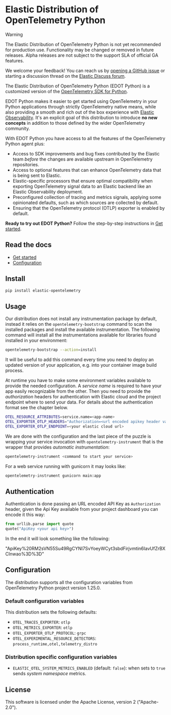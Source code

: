 # Elastic Distribution of OpenTelemetry Python

> [!WARNING]
> The Elastic Distribution of OpenTelemetry Python is not yet recommended for production use. Functionality may be changed or removed in future releases. Alpha releases are not subject to the support SLA of official GA features.
>
> We welcome your feedback! You can reach us by [opening a GitHub issue](https://github.com/elastic/elastic-otel-python/issues) or starting a discussion thread on the [Elastic Discuss forum](https://discuss.elastic.co/tags/c/observability/apm/58/python).

<!--
Is the Python distro built on top of the OTel Python agent (https://opentelemetry.io/docs/zero-code/python/)?
Or the OTel Python SDK (https://opentelemetry.io/docs/languages/python/)?
Or neither?
-->
The Elastic Distribution of OpenTelemetry Python (EDOT Python) is a customized version of the [OpenTelemetry SDK for Python](https://opentelemetry.io/docs/languages/python).
<!-- Is this true of the Python distro? -->
EDOT Python makes it easier to get started using OpenTelemetry in your Python applications through strictly OpenTelemetry native means, while also providing a smooth and rich out of the box experience with [Elastic Observability](https://www.elastic.co/observability). It's an explicit goal of this distribution to introduce **no new concepts** in addition to those defined by the wider OpenTelemetry community.

With EDOT Python you have access to all the features of the OpenTelemetry Python agent plus:

<!--
These are some examples from other distro docs.
Feel free to delete or edit these items or add new items to this list.
-->
* Access to SDK improvements and bug fixes contributed by the Elastic team _before_ the changes are available upstream in OpenTelemetry repositories.
* Access to optional features that can enhance OpenTelemetry data that is being sent to Elastic.
* Elastic-specific processors that ensure optimal compatibility when exporting OpenTelemetry signal data to an Elastic backend like an Elastic Observability deployment.
* Preconfigured collection of tracing and metrics signals, applying some opinionated defaults, such as which sources are collected by default.
* Ensuring that the OpenTelemetry protocol (OTLP) exporter is enabled by default.

**Ready to try out EDOT Python?** Follow the step-by-step instructions in [Get started](./docs/get-started.md).

## Read the docs

* [Get started](./docs/get-started.md)
* [Configuration](./docs/configure.md)

## Install

```bash
pip install elastic-opentelemetry
```

<!-- I'll let you decide how much to keep here from the content below vs rely on content in the docs directory -->

## Usage

Our distribution does not install any instrumentation package by default, instead it relies on the
`opentelemetry-bootstrap` command to scan the installed packages and install the available instrumentation.
The following command will install all the instrumentations available for libraries found installed
in your environment:

```bash
opentelemetry-bootstrap --action=install
```

It will be useful to add this command every time you need to deploy an updated version of your application,
e.g. into your container image build process.

At runtime you have to make some environment variables available to provide the needed configuration.
A *service name* is required to have your app easily recognizable from the other. Then you need to provide
the *authorization* headers for authentication with Elastic cloud and the project endpoint where to send your data.
For details about the authentication format see the chapter below.

```bash
OTEL_RESOURCE_ATTRIBUTES=service.name=<app-name>
OTEL_EXPORTER_OTLP_HEADERS="Authorization=<url encoded apikey header value>"
OTEL_EXPORTER_OTLP_ENDPOINT=<your elastic cloud url>
```

We are done with the configuration and the last piece of the puzzle is wrapping your service invocation with
`opentelemetry-instrument` that is the wrapper that provides *automatic instrumentation*:

```bash
opentelemetry-instrument <command to start your service>
```

For a web service running with gunicorn it may looks like:

```bash
opentelemetry-instrument gunicorn main:app
```

## Authentication

Authentication is done passing an URL encoded API Key as `Authorization` header, given the Api Key available
from your project dashboard you can encode it this way:

```python
from urllib.parse import quote
quote("ApiKey <your api key>")
```

In the end it will look something like the following:

"ApiKey%20RM2sVN55Su49RgCYNI7SvYoeyWCyt3sbdFirjvmtin6IavUfZrBXCInwao%3D%3D"

## Configuration

The distribution supports all the configuration variables from OpenTelemetry Python project version 1.25.0.

### Default configuration variables

This distribution sets the following defaults:

- `OTEL_TRACES_EXPORTER`: `otlp`
- `OTEL_METRICS_EXPORTER`: `otlp`
- `OTEL_EXPORTER_OTLP_PROTOCOL`: `grpc`
- `OTEL_EXPERIMENTAL_RESOURCE_DETECTORS`: `process_runtime,otel,telemetry_distro`

### Distribution specific configuration variables

- `ELASTIC_OTEL_SYSTEM_METRICS_ENABLED` (default: `false`): when sets to `true` sends *system namespace* metrics.

## License

This software is licensed under the Apache License, version 2 ("Apache-2.0").
